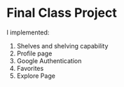 # Final Class Project

I implemented:
1. Shelves and shelving capability
2. Profile page
3. Google Authentication
4. Favorites
5. Explore Page
